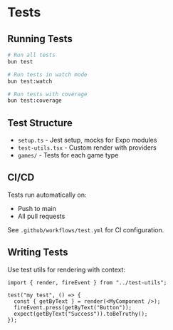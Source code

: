 # Tests

## Running Tests

```bash
# Run all tests
bun test

# Run tests in watch mode
bun test:watch

# Run tests with coverage
bun test:coverage
```

## Test Structure

- `setup.ts` - Jest setup, mocks for Expo modules
- `test-utils.tsx` - Custom render with providers
- `games/` - Tests for each game type

## CI/CD

Tests run automatically on:
- Push to main
- All pull requests

See `.github/workflows/test.yml` for CI configuration.

## Writing Tests

Use test utils for rendering with context:

```tsx
import { render, fireEvent } from "../test-utils";

test("my test", () => {
  const { getByText } = render(<MyComponent />);
  fireEvent.press(getByText("Button"));
  expect(getByText("Success")).toBeTruthy();
});
```
